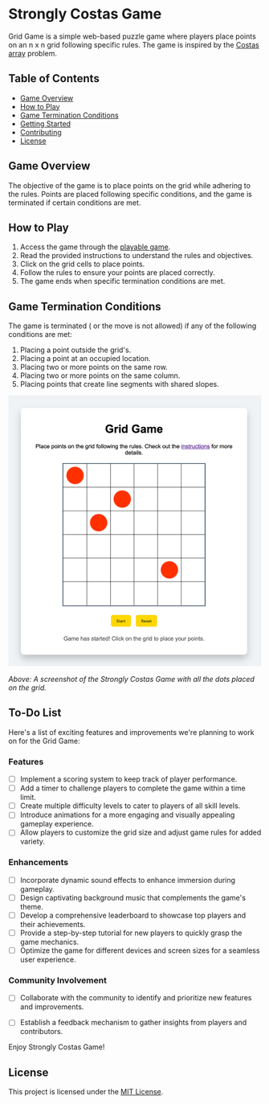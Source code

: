 # Strongly Costas Game

Grid Game is a simple web-based puzzle game where players place points on an n x n grid following specific rules. The game is inspired by the [Costas array](https://en.wikipedia.org/wiki/Costas_array) problem.

## Table of Contents
- [Game Overview](#game-overview)
- [How to Play](#how-to-play)
- [Game Termination Conditions](#game-termination-conditions)
- [Getting Started](#getting-started)
- [Contributing](#contributing)
- [License](#license)

## Game Overview

The objective of the game is to place points on the grid while adhering to the rules. Points are placed following specific conditions, and the game is terminated if certain conditions are met.

## How to Play

1. Access the game through the [playable game](https://reben80.github.io/StronglyCostasGame/).
2. Read the provided instructions to understand the rules and objectives.
3. Click on the grid cells to place points.
4. Follow the rules to ensure your points are placed correctly.
5. The game ends when specific termination conditions are met.

## Game Termination Conditions

The game is terminated ( or the move is not allowed) if any of the following conditions are met:
1. Placing a point outside the grid's.
2. Placing a point at an occupied location.
3. Placing two or more points on the same row.
4. Placing two or more points on the same column.
5. Placing points that create line segments with shared slopes.

![Strongly Costas Game](https://github.com/Reben80/StronglyCostasGame/blob/9d771e097f4c9ff4ccac055c4b57f6e72b260dd4/stronglycostasgame1.png)

*Above: A screenshot of the Strongly Costas Game with all the dots placed on the grid.*

## To-Do List

Here's a list of exciting features and improvements we're planning to work on for the Grid Game:

### Features
- [ ] Implement a scoring system to keep track of player performance.
- [ ] Add a timer to challenge players to complete the game within a time limit.
- [ ] Create multiple difficulty levels to cater to players of all skill levels.
- [ ] Introduce animations for a more engaging and visually appealing gameplay experience.
- [ ] Allow players to customize the grid size and adjust game rules for added variety.

### Enhancements
- [ ] Incorporate dynamic sound effects to enhance immersion during gameplay.
- [ ] Design captivating background music that complements the game's theme.
- [ ] Develop a comprehensive leaderboard to showcase top players and their achievements.
- [ ] Provide a step-by-step tutorial for new players to quickly grasp the game mechanics.
- [ ] Optimize the game for different devices and screen sizes for a seamless user experience.

### Community Involvement
- [ ] Collaborate with the community to identify and prioritize new features and improvements.
- [ ] Establish a feedback mechanism to gather insights from players and contributors.



Enjoy Strongly Costas Game!

## License

This project is licensed under the [MIT License](LICENSE).
